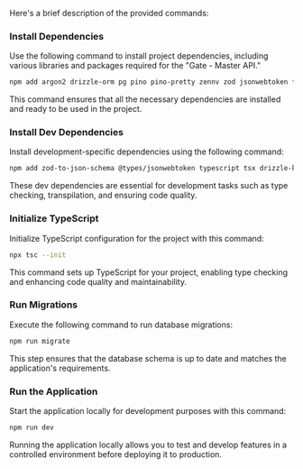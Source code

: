 Here's a brief description of the provided commands:

### Install Dependencies

Use the following command to install project dependencies, including various libraries and packages required for the "Gate - Master API."

```bash
npm add argon2 drizzle-orm pg pino pino-pretty zennv zod jsonwebtoken fastify-zod fastify-guard fastify
```

This command ensures that all the necessary dependencies are installed and ready to be used in the project.

### Install Dev Dependencies

Install development-specific dependencies using the following command:

```bash
npm add zod-to-json-schema @types/jsonwebtoken typescript tsx drizzle-kit @types/pg -D
```

These dev dependencies are essential for development tasks such as type checking, transpilation, and ensuring code quality.

### Initialize TypeScript

Initialize TypeScript configuration for the project with this command:

```bash
npx tsc --init
```

This command sets up TypeScript for your project, enabling type checking and enhancing code quality and maintainability.

### Run Migrations

Execute the following command to run database migrations:

```bash
npm run migrate
```

This step ensures that the database schema is up to date and matches the application's requirements.

### Run the Application

Start the application locally for development purposes with this command:

```bash
npm run dev
```

Running the application locally allows you to test and develop features in a controlled environment before deploying it to production.